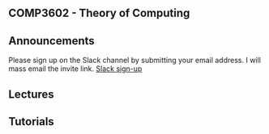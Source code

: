 ## COMP3602 - Theory of Computing

## Announcements
Please sign up on the Slack channel by submitting your email address. I will mass email the invite link.
[Slack sign-up](https://docs.google.com/forms/d/e/1FAIpQLSehpVHHpV_HjT4nB5eN4Pc5tex_BJ1tH0z4QzdamOSy26MO2A/viewform)

## Lectures

## Tutorials
